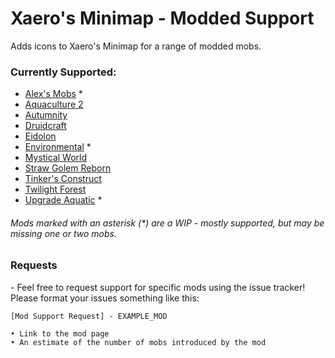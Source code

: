 # Xaero's Minimap - Modded Support
 Adds icons to Xaero's Minimap for a range of modded mobs.

### Currently Supported:

* [Alex's Mobs](https://www.curseforge.com/minecraft/mc-mods/alexs-mobs) *
* [Aquaculture 2](https://www.curseforge.com/minecraft/mc-mods/aquaculture)
* [Autumnity](https://www.curseforge.com/minecraft/mc-mods/autumnity)
* [Druidcraft](https://www.curseforge.com/minecraft/mc-mods/druidcraft)
* [Eidolon](https://www.curseforge.com/minecraft/mc-mods/eidolon)
* [Environmental](https://www.curseforge.com/minecraft/mc-mods/environmental) *
* [Mystical World](https://www.curseforge.com/minecraft/mc-mods/mystical-world)
* [Straw Golem Reborn](https://www.curseforge.com/minecraft/mc-mods/strawgolem-reborn)
* [Tinker's Construct](https://www.curseforge.com/minecraft/mc-mods/tinkers-construct)
* [Twilight Forest](https://www.curseforge.com/minecraft/mc-mods/the-twilight-forest)
* [Upgrade Aquatic](https://www.curseforge.com/minecraft/mc-mods/upgrade-aquatic) *

###### Mods marked with an asterisk (*) are a WIP - mostly supported, but may be missing one or two mobs.

### Requests

 \- Feel free to request support for specific mods using the issue tracker! Please format your issues something like this:

```
[Mod Support Request] - EXAMPLE_MOD

• Link to the mod page
• An estimate of the number of mobs introduced by the mod
```
